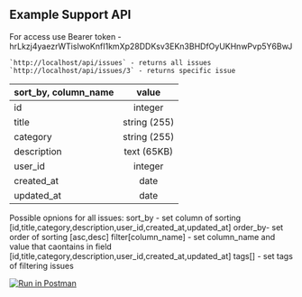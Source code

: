 ## Example Support API

For access use Bearer token - hrLkzj4yaezrWTisIwoKnfI1kmXp28DDKsv3EKn3BHDfOyUKHnwPvp5Y6BwJ 


```
`http://localhost/api/issues` - returns all issues
`http://localhost/api/issues/3` - returns specific issue 

```


| **sort_by**, **column_name** | **value**              | 
| -----------------------------|:----------------------:| 
| id                           | integer                | 
| title                        | string (255)           |   
| category                     | string (255)           | 
| description                  | text (65KB)            |
| user_id                      | integer                | 
| created_at                   | date                   |
| updated_at                   | date                   |





Possible opnions for all issues:
sort_by - set column of sorting [id,title,category,description,user_id,created_at,updated_at]
order_by- set order of sorting [asc,desc]
filter[column_name] - set column_name and value that caontains in field [id,title,category,description,user_id,created_at,updated_at]
tags[] - set tags of filtering issues

[![Run in Postman](https://run.pstmn.io/button.svg)](https://god.gw.postman.com/run-collection/20879151-be71563b-1df1-4aac-8e79-13c70ff486c7?action=collection%2Ffork&collection-url=entityId%3D20879151-be71563b-1df1-4aac-8e79-13c70ff486c7%26entityType%3Dcollection%26workspaceId%3D90684aef-822b-4f2a-90c4-6d995817a93e)
